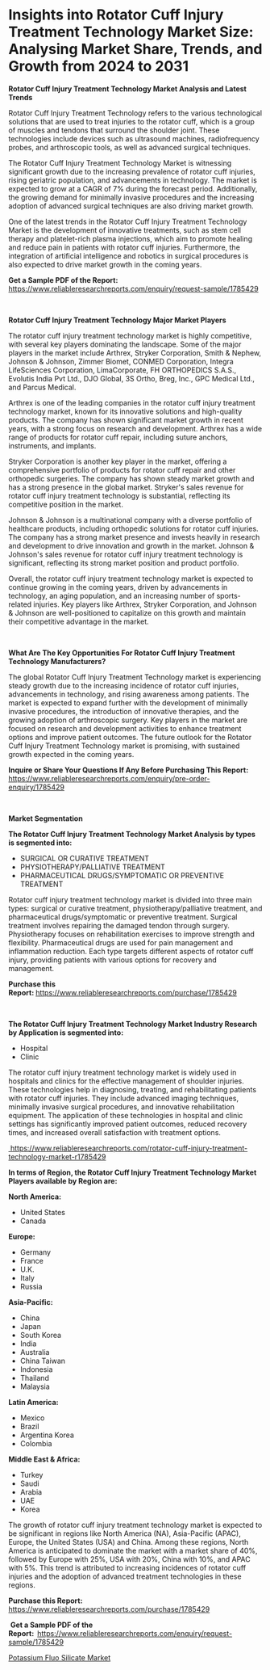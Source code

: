 <p><h1>Insights into Rotator Cuff Injury Treatment Technology Market Size: Analysing Market Share, Trends, and Growth from 2024 to 2031</h1></p><p><strong>Rotator Cuff Injury Treatment Technology Market Analysis and Latest Trends</strong></p>
<p><p>Rotator Cuff Injury Treatment Technology refers to the various technological solutions that are used to treat injuries to the rotator cuff, which is a group of muscles and tendons that surround the shoulder joint. These technologies include devices such as ultrasound machines, radiofrequency probes, and arthroscopic tools, as well as advanced surgical techniques.</p><p>The Rotator Cuff Injury Treatment Technology Market is witnessing significant growth due to the increasing prevalence of rotator cuff injuries, rising geriatric population, and advancements in technology. The market is expected to grow at a CAGR of 7% during the forecast period. Additionally, the growing demand for minimally invasive procedures and the increasing adoption of advanced surgical techniques are also driving market growth.</p><p>One of the latest trends in the Rotator Cuff Injury Treatment Technology Market is the development of innovative treatments, such as stem cell therapy and platelet-rich plasma injections, which aim to promote healing and reduce pain in patients with rotator cuff injuries. Furthermore, the integration of artificial intelligence and robotics in surgical procedures is also expected to drive market growth in the coming years.</p></p>
<p><strong>Get a Sample PDF of the Report:&nbsp;</strong> <a href="https://www.reliableresearchreports.com/enquiry/request-sample/1785429">https://www.reliableresearchreports.com/enquiry/request-sample/1785429</a></p>
<p>&nbsp;</p>
<p><strong>Rotator Cuff Injury Treatment Technology Major Market Players</strong></p>
<p><p>The rotator cuff injury treatment technology market is highly competitive, with several key players dominating the landscape. Some of the major players in the market include Arthrex, Stryker Corporation, Smith & Nephew, Johnson & Johnson, Zimmer Biomet, CONMED Corporation, Integra LifeSciences Corporation, LimaCorporate, FH ORTHOPEDICS S.A.S., Evolutis India Pvt Ltd., DJO Global, 3S Ortho, Breg, Inc., GPC Medical Ltd., and Parcus Medical.</p><p>Arthrex is one of the leading companies in the rotator cuff injury treatment technology market, known for its innovative solutions and high-quality products. The company has shown significant market growth in recent years, with a strong focus on research and development. Arthrex has a wide range of products for rotator cuff repair, including suture anchors, instruments, and implants.</p><p>Stryker Corporation is another key player in the market, offering a comprehensive portfolio of products for rotator cuff repair and other orthopedic surgeries. The company has shown steady market growth and has a strong presence in the global market. Stryker's sales revenue for rotator cuff injury treatment technology is substantial, reflecting its competitive position in the market.</p><p>Johnson & Johnson is a multinational company with a diverse portfolio of healthcare products, including orthopedic solutions for rotator cuff injuries. The company has a strong market presence and invests heavily in research and development to drive innovation and growth in the market. Johnson & Johnson's sales revenue for rotator cuff injury treatment technology is significant, reflecting its strong market position and product portfolio.</p><p>Overall, the rotator cuff injury treatment technology market is expected to continue growing in the coming years, driven by advancements in technology, an aging population, and an increasing number of sports-related injuries. Key players like Arthrex, Stryker Corporation, and Johnson & Johnson are well-positioned to capitalize on this growth and maintain their competitive advantage in the market.</p></p>
<p>&nbsp;</p>
<p><strong>What Are The Key Opportunities For Rotator Cuff Injury Treatment Technology Manufacturers?</strong></p>
<p><p>The global Rotator Cuff Injury Treatment Technology market is experiencing steady growth due to the increasing incidence of rotator cuff injuries, advancements in technology, and rising awareness among patients. The market is expected to expand further with the development of minimally invasive procedures, the introduction of innovative therapies, and the growing adoption of arthroscopic surgery. Key players in the market are focused on research and development activities to enhance treatment options and improve patient outcomes. The future outlook for the Rotator Cuff Injury Treatment Technology market is promising, with sustained growth expected in the coming years.</p></p>
<p><strong>Inquire or Share Your Questions If Any Before Purchasing This Report:</strong> <a href="https://www.reliableresearchreports.com/enquiry/pre-order-enquiry/1785429">https://www.reliableresearchreports.com/enquiry/pre-order-enquiry/1785429</a></p>
<p>&nbsp;</p>
<p><strong>Market Segmentation</strong></p>
<p><strong>The Rotator Cuff Injury Treatment Technology Market Analysis by types is segmented into:</strong></p>
<p><ul><li>SURGICAL OR CURATIVE TREATMENT</li><li>PHYSIOTHERAPY/PALLIATIVE TREATMENT</li><li>PHARMACEUTICAL DRUGS/SYMPTOMATIC OR PREVENTIVE TREATMENT</li></ul></p>
<p><p>Rotator cuff injury treatment technology market is divided into three main types: surgical or curative treatment, physiotherapy/palliative treatment, and pharmaceutical drugs/symptomatic or preventive treatment. Surgical treatment involves repairing the damaged tendon through surgery. Physiotherapy focuses on rehabilitation exercises to improve strength and flexibility. Pharmaceutical drugs are used for pain management and inflammation reduction. Each type targets different aspects of rotator cuff injury, providing patients with various options for recovery and management.</p></p>
<p><strong>Purchase this Report:&nbsp;</strong><a href="https://www.reliableresearchreports.com/purchase/1785429">https://www.reliableresearchreports.com/purchase/1785429</a></p>
<p>&nbsp;</p>
<p><strong>The Rotator Cuff Injury Treatment Technology Market Industry Research by Application is segmented into:</strong></p>
<p><ul><li>Hospital</li><li>Clinic</li></ul></p>
<p><p>The rotator cuff injury treatment technology market is widely used in hospitals and clinics for the effective management of shoulder injuries. These technologies help in diagnosing, treating, and rehabilitating patients with rotator cuff injuries. They include advanced imaging techniques, minimally invasive surgical procedures, and innovative rehabilitation equipment. The application of these technologies in hospital and clinic settings has significantly improved patient outcomes, reduced recovery times, and increased overall satisfaction with treatment options.</p></p>
<p><a href="https://www.reliableresearchreports.com/rotator-cuff-injury-treatment-technology-market-r1785429">&nbsp;https://www.reliableresearchreports.com/rotator-cuff-injury-treatment-technology-market-r1785429</a></p>
<p><strong>In terms of Region, the Rotator Cuff Injury Treatment Technology Market Players available by Region are:</strong></p>
<p>
    <p> <strong> North America: </strong>
        <ul>
            <li>United States</li>
            <li>Canada</li>
        </ul>
        </p> 
    <p> <strong> Europe: </strong>
        <ul>
            <li>Germany</li>
            <li>France</li>
            <li>U.K.</li>
            <li>Italy</li>
            <li>Russia</li>
        </ul>
        </p> 
    <p> <strong> Asia-Pacific: </strong>
        <ul>
            <li>China</li>
            <li>Japan</li>
            <li>South Korea</li>
            <li>India</li>
            <li>Australia</li>
            <li>China Taiwan</li>
            <li>Indonesia</li>
            <li>Thailand</li>
            <li>Malaysia</li>
        </ul>
        </p> 
    <p> <strong> Latin America: </strong>
        <ul>
            <li>Mexico</li>
            <li>Brazil</li>
            <li>Argentina Korea</li>
            <li>Colombia</li>
        </ul>
        </p> 
    <p> <strong> Middle East & Africa: </strong>
        <ul>
            <li>Turkey</li>
            <li>Saudi</li>
            <li>Arabia</li>
            <li>UAE</li>
            <li>Korea</li>
        </ul>
    </p>
    </p>
<p><p>The growth of rotator cuff injury treatment technology market is expected to be significant in regions like North America (NA), Asia-Pacific (APAC), Europe, the United States (USA) and China. Among these regions, North America is anticipated to dominate the market with a market share of 40%, followed by Europe with 25%, USA with 20%, China with 10%, and APAC with 5%. This trend is attributed to increasing incidences of rotator cuff injuries and the adoption of advanced treatment technologies in these regions.</p></p>
<p><strong>Purchase this Report: </strong><a href="https://www.reliableresearchreports.com/purchase/1785429">https://www.reliableresearchreports.com/purchase/1785429</a></p>
<p>&nbsp;<strong>Get a Sample PDF of the Report:&nbsp;&nbsp;</strong><a href="https://www.reliableresearchreports.com/enquiry/request-sample/1785429">https://www.reliableresearchreports.com/enquiry/request-sample/1785429</a></p>
<p><strong></strong></p>
<p><p><a href="https://view.publitas.com/reportprime-1/potassium-fluo-silicate-market-outlook-industry-overview-and-forecast-2024-to-2031/">Potassium Fluo Silicate Market</a></p></p>